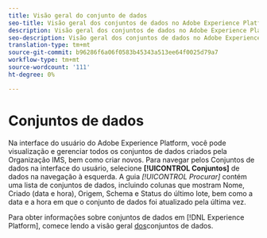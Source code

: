 ```yaml
---
title: Visão geral do conjunto de dados
seo-title: Visão geral dos conjuntos de dados no Adobe Experience Platform
description: Visão geral dos conjuntos de dados no Adobe Experience Platform
seo-description: Visão geral dos conjuntos de dados no Adobe Experience Platform
translation-type: tm+mt
source-git-commit: b96286f6a06f0583b45343a513ee64f0025d79a7
workflow-type: tm+mt
source-wordcount: '111'
ht-degree: 0%

---
```



# Conjuntos de dados

Na interface do usuário do Adobe Experience Platform, você pode visualização e gerenciar todos os conjuntos de dados criados pela Organização IMS, bem como criar novos. Para navegar pelos Conjuntos de dados na interface do usuário, selecione **[!UICONTROL Conjuntos]** de dados na navegação à esquerda. A guia *[!UICONTROL Procurar]* contém uma lista de conjuntos de dados, incluindo colunas que mostram Nome, Criado (data e hora), Origem, Schema e Status do último lote, bem como a data e a hora em que o conjunto de dados foi atualizado pela última vez.

Para obter informações sobre conjuntos de dados em [!DNL Experience Platform], comece lendo a visão geral [dos](../../catalog/datasets/overview.md)conjuntos de dados.

